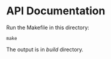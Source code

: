# API Documentation

Run the Makefile in this directory:

```
make
```

The output is in *build* directory.
